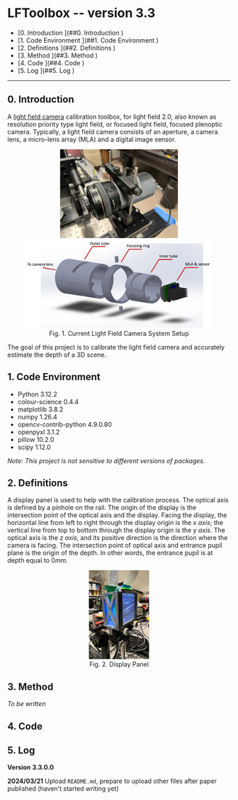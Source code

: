 # LFToolbox -- version 3.3

- [0. Introduction ](##0. Introduction )
- [1. Code Environment ](##1. Code Environment )
- [2. Definitions ](##2. Definitions )
- [3. Method ](##3. Method )
- [4. Code ](##4. Code )
- [5. Log ](##5. Log )

------

## 0. Introduction 

A [light field camera](https://en.wikipedia.org/wiki/Light_field_camera) calibration toolbox, for light field 2.0, also known as resolution priority type light field, or focused light field, focused plenoptic camera. Typically, a light field camera consists of an aperture, a camera lens, a micro-lens array (MLA) and a digital image sensor. 

<center><img src='./readme_images/cur_setup.png' height=200><img src='./readme_images/housing_cad.png' height=200></center>

<center>Fig. 1. Current Light Field Camera System Setup</center>

The goal of this project is to calibrate the light field camera and accurately estimate the depth of a 3D scene. 



## 1. Code Environment 

-   Python 3.12.2
-   colour-science 0.4.4
-   matplotlib 3.8.2
-   numpy 1.26.4
-   opencv-contrib-python 4.9.0.80
-   openpyxl 3.1.2
-   pillow 10.2.0
-   scipy 1.12.0

*Note: This project is not sensitive to different versions of packages.*



## 2. Definitions 

A display panel is used to help with the calibration process. The optical axis is defined by a pinhole on the rail. The origin of the display is the intersection point of the optical axis and the display. Facing the display, the horizontal line from left to right through the display origin is the *x axis*; the vertical line from top to bottom through the display origin is the *y axis*. The optical axis is the *z axis*, and its positive direction is the direction where the camera is facing. The intersection point of optical axis and entrance pupil plane is the origin of the depth. In other words, the entrance pupil is at depth equal to $0mm$. 

<center><img src='./readme_images/display.png' height=200></center>

<center>Fig. 2. Display Panel</center>



## 3. Method 

*To be written* 



## 4. Code 



## 5. Log 

**Version 3.3.0.0** 

**2024/03/21** Upload `README.md`, prepare to upload other files after paper published (haven't started writing yet) 
